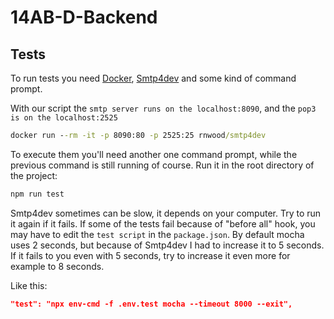 # 14AB-D-Backend

## Tests

To run tests you need [Docker](https://www.docker.com/), [Smtp4dev](https://github.com/rnwood/smtp4dev) and some kind of command prompt.

With our script the `smtp server runs on the localhost:8090`, and the `pop3 is on the localhost:2525`

```cmd
docker run --rm -it -p 8090:80 -p 2525:25 rnwood/smtp4dev
```

To execute them you'll need another one command prompt, while the previous command is still running of course.
Run it in the root directory of the project:

```cmd
npm run test
```

Smtp4dev sometimes can be slow, it depends on your computer. Try to run it again if it fails.
If some of the tests fail because of "before all" hook, you may have to edit the `test script` in the `package.json`.
By default mocha uses 2 seconds, but because of Smtp4dev I had to increase it to 5 seconds. If it fails to you even with 5 seconds, try to increase it even more for example to 8 seconds.

Like this:

```json
"test": "npx env-cmd -f .env.test mocha --timeout 8000 --exit",
```

